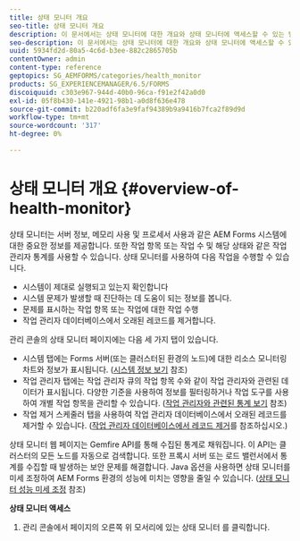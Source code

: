 ```yaml
---
title: 상태 모니터 개요
seo-title: 상태 모니터 개요
description: 이 문서에서는 상태 모니터에 대한 개요와 상태 모니터에 액세스할 수 있는 방법에 대한 세부 정보를 제공합니다.
seo-description: 이 문서에서는 상태 모니터에 대한 개요와 상태 모니터에 액세스할 수 있는 방법에 대한 세부 정보를 제공합니다.
uuid: 5934fd2d-80a5-4c6d-b3ee-882c2865705b
contentOwner: admin
content-type: reference
geptopics: SG_AEMFORMS/categories/health_monitor
products: SG_EXPERIENCEMANAGER/6.5/FORMS
discoiquuid: c303e967-944d-40b0-96ca-f91e2f42a0d0
exl-id: 05f8b430-141e-4921-98b1-a0d8f636e478
source-git-commit: b220adf6fa3e9faf94389b9a9416b7fca2f89d9d
workflow-type: tm+mt
source-wordcount: '317'
ht-degree: 0%

---
```


# 상태 모니터 개요 {#overview-of-health-monitor}

상태 모니터는 서버 정보, 메모리 사용 및 프로세서 사용과 같은 AEM Forms 시스템에 대한 중요한 정보를 제공합니다. 또한 작업 항목 또는 작업 수 및 해당 상태와 같은 작업 관리자 통계를 사용할 수 있습니다. 상태 모니터를 사용하여 다음 작업을 수행할 수 있습니다.

* 시스템이 제대로 실행되고 있는지 확인합니다
* 시스템 문제가 발생할 때 진단하는 데 도움이 되는 정보를 봅니다.
* 문제를 표시하는 작업 항목 또는 작업에 대한 작업 수행
* 작업 관리자 데이터베이스에서 오래된 레코드를 제거합니다.

관리 콘솔의 상태 모니터 페이지에는 다음 세 가지 탭이 있습니다.

* 시스템 탭에는 Forms 서버(또는 클러스터된 환경의 노드)에 대한 리소스 모니터링 차트와 정보가 표시됩니다. ([시스템 정보 보기](/help/forms/using/admin-help/view-system-information.md#view-system-information) 참조)
* 작업 관리자 탭에는 작업 관리자 큐의 작업 항목 수와 같이 작업 관리자와 관련된 데이터가 표시됩니다. 다양한 기준을 사용하여 정보를 필터링하거나 작업 도구를 사용하여 개별 작업 항목을 관리할 수 있습니다. ([작업 관리자와 관련된 통계 보기](/help/forms/using/admin-help/view-statistics-related-manager.md#view-statistics-related-to-work-manager) 참조)
* 작업 제거 스케줄러 탭을 사용하여 작업 관리자 데이터베이스에서 오래된 레코드를 제거할 수 있습니다. ([작업 관리자 데이터베이스에서 레코드 제거](/help/forms/using/admin-help/purge-records-job-manager-database.md#purge-records-from-the-job-manager-database)를 참조하십시오.)

상태 모니터 웹 페이지는 Gemfire API를 통해 수집된 통계로 채워집니다. 이 API는 클러스터의 모든 노드를 자동으로 검색합니다. 또한 프록시 서버 또는 로드 밸런서에서 통계를 수집할 때 발생하는 보안 문제를 해결합니다. Java 옵션을 사용하면 상태 모니터를 미세 조정하여 AEM Forms 환경의 성능에 미치는 영향을 줄일 수 있습니다. ([상태 모니터 성능 미세 조정](/help/forms/using/admin-help/fine-tuning-health-monitor-performance.md#fine-tuning-health-monitor-performance) 참조)

**상태 모니터 액세스**

1. 관리 콘솔에서 페이지의 오른쪽 위 모서리에 있는 상태 모니터 를 클릭합니다.
